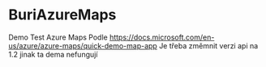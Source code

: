 # BuriAzureMaps
Demo Test Azure Maps 
Podle https://docs.microsoft.com/en-us/azure/azure-maps/quick-demo-map-app
Je třeba změmnit verzi api na 1.2 jinak ta dema nefungují
